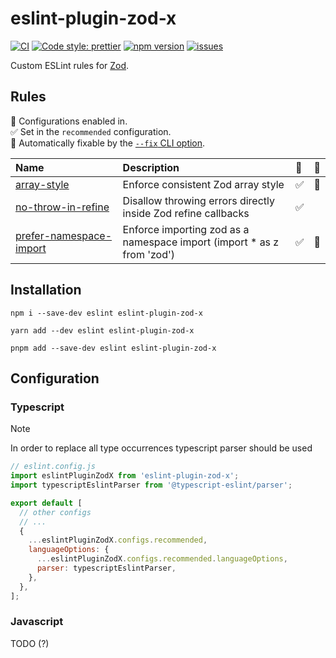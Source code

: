 # eslint-plugin-zod-x

[![CI](https://github.com/marcalexiei/eslint-plugin-zod-x/actions/workflows/CI.yml/badge.svg)](https://github.com/marcalexiei/eslint-plugin-zod-x/actions/workflows/CI.yml)
[![Code style: prettier](https://img.shields.io/badge/code_style-prettier-ff69b4.svg)](https://prettier.io)
[![npm version](https://img.shields.io/npm/v/eslint-plugin-zod-x.svg?style=flat-square)](https://www.npmjs.com/package/eslint-plugin-zod-x)
[![issues](https://img.shields.io/github/issues/marcalexiei/eslint-plugin-zod-x.svg)](https://github.com/marcalexiei/eslint-plugin-zod-x/issues)

Custom ESLint rules for [Zod](https://github.com/colinhacks/zod).

## Rules

<!-- begin auto-generated rules list -->

💼 Configurations enabled in.\
✅ Set in the `recommended` configuration.\
🔧 Automatically fixable by the [`--fix` CLI option](https://eslint.org/docs/user-guide/command-line-interface#--fix).

| Name                                                             | Description                                                             | 💼  | 🔧  |
| :--------------------------------------------------------------- | :---------------------------------------------------------------------- | :-- | :-- |
| [array-style](docs/rules/array-style.md)                         | Enforce consistent Zod array style                                      | ✅  | 🔧  |
| [no-throw-in-refine](docs/rules/no-throw-in-refine.md)           | Disallow throwing errors directly inside Zod refine callbacks           | ✅  |     |
| [prefer-namespace-import](docs/rules/prefer-namespace-import.md) | Enforce importing zod as a namespace import (import \* as z from 'zod') | ✅  | 🔧  |

<!-- end auto-generated rules list -->

## Installation

```shell
npm i --save-dev eslint eslint-plugin-zod-x
```

```shell
yarn add --dev eslint eslint-plugin-zod-x
```

```shell
pnpm add --save-dev eslint eslint-plugin-zod-x
```

## Configuration

### Typescript

> [!NOTE]
> In order to replace all type occurrences typescript parser should be used

```js
// eslint.config.js
import eslintPluginZodX from 'eslint-plugin-zod-x';
import typescriptEslintParser from '@typescript-eslint/parser';

export default [
  // other configs
  // ...
  {
    ...eslintPluginZodX.configs.recommended,
    languageOptions: {
      ...eslintPluginZodX.configs.recommended.languageOptions,
      parser: typescriptEslintParser,
    },
  },
];
```

### Javascript

TODO (?)
